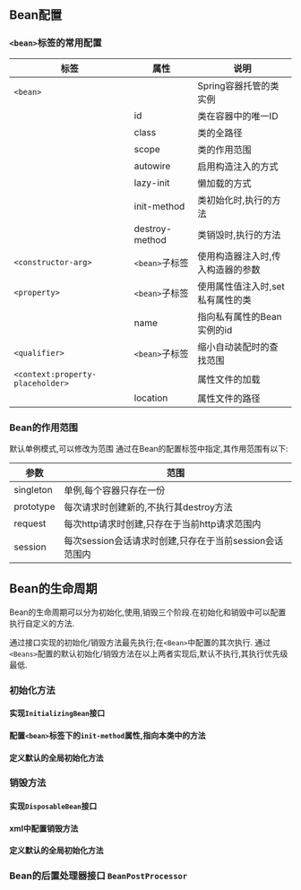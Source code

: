 
## Bean配置
### `<bean>`标签的常用配置

| 标签                | 属性           | 说明                              |
| ------------------- | -------------- | --------------------------------- |
| `<bean>`            |                | Spring容器托管的类实例            |
|                     | id             | 类在容器中的唯一ID                |
|                     | class          | 类的全路径                        |
|                     | scope          | 类的作用范围                      |
|                     | autowire       | 启用构造注入的方式                |
|                     | lazy-init      | 懒加载的方式                      |
|                     | init-method    | 类初始化时,执行的方法             |
|                     | destroy-method | 类销毁时,执行的方法               |
| `<constructor-arg>` | `<bean>`子标签 | 使用构造器注入时,传入构造器的参数 |
| `<property>`        | `<bean>`子标签 | 使用属性值注入时,set私有属性的类  |
|                     | name           | 指向私有属性的Bean实例的id        |
|`<qualifier>` | `<bean>`子标签| 缩小自动装配时的查找范围|
|`<context:property-placeholder>` |   | 属性文件的加载|
|						|	location  | 属性文件的路径|


### Bean的作用范围
默认单例模式,可以修改为范围
通过在Bean的配置标签中指定,其作用范围有以下:

| 参数           | 范围                                                    |
| -------------- | ------------------------------------------------------- |
| singleton      | 单例,每个容器只存在一份                                 |
| prototype      | 每次请求时创建新的,不执行其destroy方法                  |
| request        | 每次http请求时创建,只存在于当前http请求范围内           |
| session        | 每次session会话请求时创建,只存在于当前session会话范围内 |




## Bean的生命周期
Bean的生命周期可以分为初始化,使用,销毁三个阶段.在初始化和销毁中可以配置执行自定义的方法.

通过接口实现的初始化/销毁方法最先执行;在`<Bean>`中配置的其次执行.
通过`<Beans>`配置的默认初始化/销毁方法在以上两者实现后,默认不执行,其执行优先级最低.


### 初始化方法

#### 实现`InitializingBean`接口

#### 配置`<bean>`标签下的`init-method`属性,指向本类中的方法

#### 定义默认的全局初始化方法

### 销毁方法

#### 实现`DisposableBean`接口

#### xml中配置销毁方法

#### 定义默认的全局初始化方法

### Bean的后置处理器接口 `BeanPostProcessor`